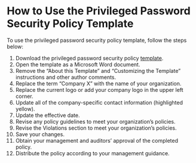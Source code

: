 [title]: # (How to Use the Privileged Password Security Policy Template)
[tags]: # (privileged,password,security policy,template)
[priority]: # (1000)

# How to Use the Privileged Password Security Policy Template

To use the privileged password security policy template, follow the steps below:

1. Download the privileged password security policy [template](https://thycotic.com/solutions/free-it-tools/free-privileged-password-security-policy-template/).
1. Open the template as a Microsoft Word document.
1. Remove the “About this Template” and “Customizing the Template” instructions and other author comments.
1. Replace the term “Company X” with the name of your organization.
1. Replace the current logo or add your company logo in the upper left corner.
1. Update all of the company-specific contact information (highlighted yellow).
1. Update the effective date.
1. Revise any policy guidelines to meet your organization’s policies.
1. Revise the Violations section to meet your organization’s policies.
1. Save your changes.
1. Obtain your management and auditors’ approval of the completed policy.
1. Distribute the policy according to your management guidance.
